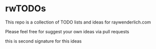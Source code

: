 # rwTODOs

This repo is a collection of TODO lists and ideas for raywenderlich.com


Please feel free for suggest your own ideas via pull requests

this is second signature for this ideas
